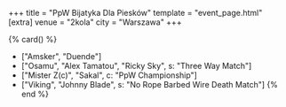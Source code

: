+++
title = "PpW Bijatyka Dla Piesków"
template = "event_page.html"
[extra]
venue = "2kola"
city = "Warszawa"
+++

{% card() %}
- ["Amsker", "Duende"]
- ["Osamu", "Alex Tamatou", "Ricky Sky", s: "Three Way Match"]
- ["Mister Z(c)", "Sakal", c: "PpW Championship"]
- ["Viking", "Johnny Blade", s: "No Rope Barbed Wire Death Match"]
{% end %}
